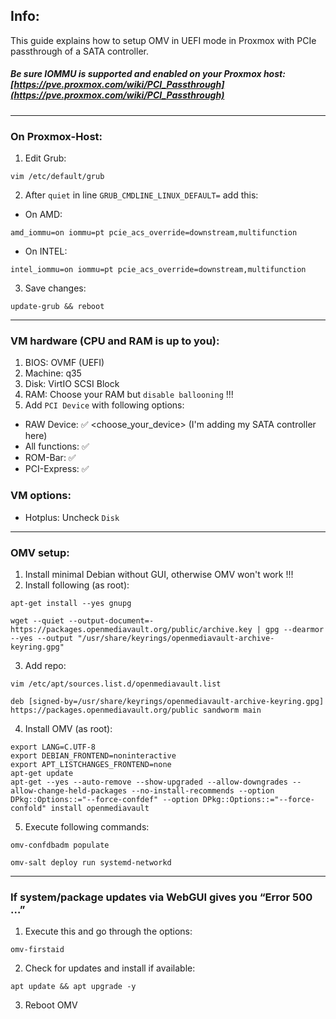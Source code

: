 ## Info:
This guide explains how to setup OMV in UEFI mode in Proxmox with PCIe passthrough of a SATA controller.
##### Be sure IOMMU is supported and enabled on your Proxmox host: [https://pve.proxmox.com/wiki/PCI_Passthrough](https://pve.proxmox.com/wiki/PCI_Passthrough)
---
### On Proxmox-Host:
1. Edit Grub:
```
vim /etc/default/grub
```
2. After `quiet` in line `GRUB_CMDLINE_LINUX_DEFAULT=` add this:
- On AMD:
```
amd_iommu=on iommu=pt pcie_acs_override=downstream,multifunction
```
- On INTEL:
```
intel_iommu=on iommu=pt pcie_acs_override=downstream,multifunction
```
3. Save changes:
```
update-grub && reboot
```
---
### VM hardware (CPU and RAM is up to you):
1. BIOS: OVMF (UEFI)
2. Machine: q35
3. Disk: VirtIO SCSI Block
4. RAM: Choose your RAM but `disable ballooning` !!!
5. Add `PCI Device` with following options:
- RAW Device: ✅ <choose_your_device> (I'm adding my SATA controller here)
- All functions: ✅
- ROM-Bar: ✅
- PCI-Express: ✅
### VM options:
- Hotplus: Uncheck `Disk`
---
### OMV setup:
1. Install minimal Debian without GUI, otherwise OMV won't work !!!
2. Install following (as root):
```
apt-get install --yes gnupg
```
```
wget --quiet --output-document=- https://packages.openmediavault.org/public/archive.key | gpg --dearmor --yes --output "/usr/share/keyrings/openmediavault-archive-keyring.gpg"
```
3. Add repo:
```
vim /etc/apt/sources.list.d/openmediavault.list
```
```
deb [signed-by=/usr/share/keyrings/openmediavault-archive-keyring.gpg] https://packages.openmediavault.org/public sandworm main
```
4. Install OMV (as root):
```
export LANG=C.UTF-8
export DEBIAN_FRONTEND=noninteractive
export APT_LISTCHANGES_FRONTEND=none
apt-get update
apt-get --yes --auto-remove --show-upgraded --allow-downgrades --allow-change-held-packages --no-install-recommends --option DPkg::Options::="--force-confdef" --option DPkg::Options::="--force-confold" install openmediavault
```
5. Execute following commands:
```
omv-confdbadm populate
```
```
omv-salt deploy run systemd-networkd
```
---
### If system/package updates via WebGUI gives you “Error 500 …”
1. Execute this and go through the options:
```
omv-firstaid
```
2. Check for updates and install if available:
```
apt update && apt upgrade -y
```
3. Reboot OMV
